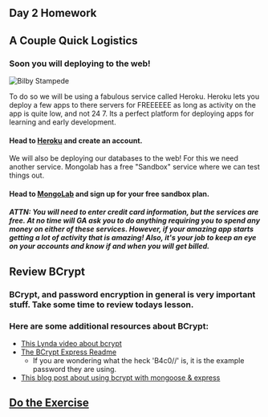 ## Day 2 Homework

## A Couple Quick Logistics

### Soon you will deploying to the web! 
![Bilby Stampede](http://33.media.tumblr.com/db649f4441940d7fcbbc2bd5d6646bc1/tumblr_mlj0syTLbP1rf1e3ro1_250.gif)


To do so we will be using a fabulous service called Heroku. Heroku lets you deploy a few apps to there servers for FREEEEEE as long as activity on the app is quite low, and not 24 7. Its a perfect platform for deploying apps for learning and early development. 

#### Head to [Heroku](www.heroku.com) and create an account. 

We will also be deploying our databases to the web! For this we need another service. Mongolab has a free "Sandbox" service where we can test things out.

#### Head to [MongoLab](mongolab.com/plans) and sign up for your free sandbox plan.

##### ATTN: You will need to enter credit card information, but the services are free. At no time will GA ask you to do anything requiring you to spend any money on either of these services. However, if your amazing app starts getting a lot of activity that is amazing! Also, it's your job to keep an eye on your accounts and know if and when you will get billed.

## Review BCrypt

### BCrypt, and password encryption in general is very important stuff. Take some time to review todays lesson. 

### Here are some additional resources about BCrypt:
- [This Lynda video about bcrypt](http://www.lynda.com/Express.js-tutorials/Implementing-strong-password-hashing-bcrypt/191940/375525-4.html)
- [The BCrypt Express Readme](https://github.com/ncb000gt/node.bcrypt.js/)
	- If you are wondering what the heck 'B4c0/\/' is, it is the example password they are using. 
- [This blog post about using bcrypt with mongoose & express](http://devsmash.com/blog/password-authentication-with-mongoose-and-bcrypt)

## [Do the Exercise](https://github.com/sf-wdi-22-23/modules/blob/w04d02-homework/w04-associations-and-auth/d02-homework/exercise.md)
